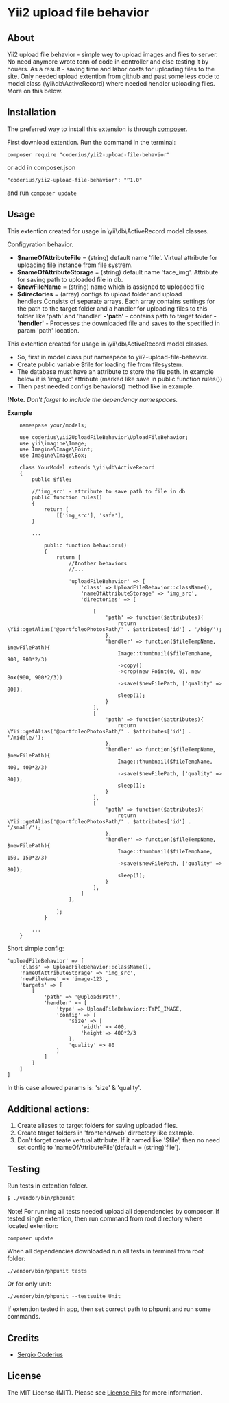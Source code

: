 # Yii2 upload file behavior #

## About
Yii2 upload file behavior - simple wey to upload images and files to server. 
No need anymore wrote tonn of code in controller and else testing it by houers. As a result - saving time and labor costs for uploading files to the site.
Only needed upload extention from github and past some less code to model class (\yii\db\ActiveRecord) where needed hendler uploading files.
More on this below.

## Installation

The preferred way to install this extension is through [composer](http://getcomposer.org/download/).

First download extention. Run the command in the terminal:
```
composer require "coderius/yii2-upload-file-behavior"
```

or add in composer.json
```
"coderius/yii2-upload-file-behavior": "^1.0"
```
and run `composer update`

## Usage
This extention created for usage in \yii\db\ActiveRecord model classes.

Configyration behavior.

* __$nameOfAttributeFile__ = (string) default name 'file'. Virtual attribute for uploading file instance from file systrem.
* __$nameOfAttributeStorage__ = (string) default name 'face_img'. Attribute for saving path to uploaded file in db.
* __$newFileName__ = (string) name which is assigned to uploaded file
* __$directories__ = (array) configs to upload folder and upload hendlers.Сonsists of separate arrays.
    Each array contains settings for the path to the target folder and a handler for uploading files to this folder like 'path' and 'handler'
        __-'path'__ - contains path to target folder
        __-'hendler'__ - Processes the downloaded file and saves to the specified in param 'path' location.

This extention created for usage in \yii\db\ActiveRecord model classes.

- So, first in model class put namespace to yii2-upload-file-behavior. 
- Create public variable $file for loading file from filesystem.
- The database must have an attribute to store the file path. In example below it is 'img_src' attribute (marked like save in public function rules())
- Then past needed configs behaviors() method like in example.

__!Note.__ _Don't forget to include the dependency namespaces._

**Example**

```
    namespase your/models;

    use coderius\yii2UploadFileBehavior\UploadFileBehavior;
    use yii\imagine\Image;
    use Imagine\Image\Point;
    use Imagine\Image\Box;

    class YourModel extends \yii\db\ActiveRecord
    {
        public $file;

        //'img_src' - attribute to save path to file in db
        public function rules()
        {
            return [
                [['img_src'], 'safe'],
        }

        ...

            public function behaviors()
            {
                return [
                    //Another behaviors
                    //...

                    'uploadFileBehavior' => [
                        'class' => UploadFileBehavior::className(),
                        'nameOfAttributeStorage' => 'img_src',
                        'directories' => [
                            
                            [
                                'path' => function($attributes){
                                    return \Yii::getAlias('@portfoleoPhotosPath/' . $attributes['id'] . '/big/');
                                },
                                'hendler' => function($fileTempName, $newFilePath){
                                    Image::thumbnail($fileTempName, 900, 900*2/3)
                                    ->copy()
                                    ->crop(new Point(0, 0), new Box(900, 900*2/3))
                                    ->save($newFilePath, ['quality' => 80]);
                                    sleep(1);
                                }
                            ],
                            [
                                'path' => function($attributes){
                                    return \Yii::getAlias('@portfoleoPhotosPath/' . $attributes['id'] . '/middle/');
                                },
                                'hendler' => function($fileTempName, $newFilePath){
                                    Image::thumbnail($fileTempName, 400, 400*2/3)
                                    ->save($newFilePath, ['quality' => 80]);
                                    sleep(1);
                                }
                            ],
                            [
                                'path' => function($attributes){
                                    return \Yii::getAlias('@portfoleoPhotosPath/' . $attributes['id'] . '/small/');
                                },
                                'hendler' => function($fileTempName, $newFilePath){
                                    Image::thumbnail($fileTempName, 150, 150*2/3)
                                    ->save($newFilePath, ['quality' => 80]);
                                    sleep(1);
                                }
                            ],
                        ]
                    ],

                ];
            }

        ...
    }    

```

Short simple config:
```
'uploadFileBehavior' => [
    'class' => UploadFileBehavior::className(),
    'nameOfAttributeStorage' => 'img_src',
    'newFileName' => 'image-123',
    'targets' => [
        [
            'path' => '@uploadsPath',
            'hendler' => [
                'type' => UploadFileBehavior::TYPE_IMAGE,
                'config' => [
                    'size' => [
                        'width' => 400,
                        'height'=> 400*2/3
                    ],
                    'quality' => 80
                ]
            ]
        ]
    ]
]        
```
In this case allowed params is: 'size' & 'quality'.


Additional actions:
-------------------------------------
1. Create aliases to target folders for saving uploaded files.
2. Create target folders in 'frontend/web' dirrectory like example.
3. Don't forget create vertual attribute. If it named like '$file', then no need set config to 'nameOfAttributeFile'(default = (string)'file').

## Testing

Run tests in extention folder.

```bash
$ ./vendor/bin/phpunit
```

Note! 
For running all tests needed upload all dependencies by composer. If tested single extention, then run command from root directory where located extention:
```
composer update
```

When all dependencies downloaded run all tests in terminal from root folder:
```
./vendor/bin/phpunit tests
```
Or for only unit:
```
./vendor/bin/phpunit --testsuite Unit
```

If extention tested in app, then set correct path to phpunit and run some commands.

## Credits

- [Sergio Coderius](https://github.com/coderius)

## License

The MIT License (MIT). Please see [License File](LICENSE.md) for more information.